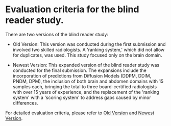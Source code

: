 # Evaluation criteria for the blind reader study. 

There are two versions of the blind reader study:

+ Old Version: This version was conducted during the first submission and involved two skilled radiologists. A 'ranking system,' which did not allow for duplicates, was used. This study focused only on the brain domain.

+ Newest Version: This expanded version of the blind reader study was conducted for the final submission. The expansions include the incorporation of predictions from Diffusion Models (DDPM, DDIM, PNDM, DPM), the inclusion of both brain and abdomen domains with 15 samples each, bringing the total to three board-certified radiologists with over 15 years of experience, and the replacement of the 'ranking system' with a 'scoring system' to address gaps caused by minor differences.
    
For detailed evaluation criteria, please refer to [Old Version](https://github.com/babbu3682/MTD-GAN/tree/main/BLIND_READER_STUDY/Old_Version) and [Newest Version](https://github.com/babbu3682/MTD-GAN/tree/main/BLIND_READER_STUDY/Newest_Version).